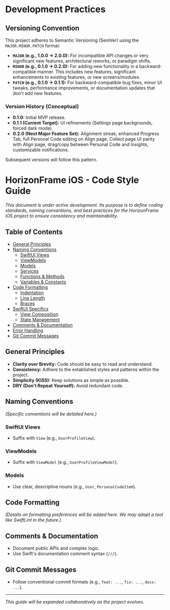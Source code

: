 # Development Practices

## Versioning Convention

This project adheres to Semantic Versioning (SemVer) using the `MAJOR.MINOR.PATCH` format:

*   **`MAJOR` (e.g., 1.0.0 → 2.0.0):** For incompatible API changes or very significant new features, architectural reworks, or paradigm shifts.
*   **`MINOR` (e.g., 0.1.0 → 0.2.0):** For adding new functionality in a backward-compatible manner. This includes new features, significant enhancements to existing features, or new screens/modules.
*   **`PATCH` (e.g., 0.1.0 → 0.1.1):** For backward-compatible bug fixes, minor UI tweaks, performance improvements, or documentation updates that don't add new features.

### Version History (Conceptual)

*   **0.1.0:** Initial MVP release.
*   **0.1.1 (Current Target):** UI refinements (Settings page backgrounds, forced dark mode).
*   **0.2.0 (Next Major Feature Set):** Alignment streak, enhanced Progress Tab, full Personal Code editing on Align page, Collect page UI parity with Align page, drag/copy between Personal Code and Insights, customizable notifications.

Subsequent versions will follow this pattern.

# HorizonFrame iOS - Code Style Guide

_This document is under active development. Its purpose is to define coding standards, naming conventions, and best practices for the HorizonFrame iOS project to ensure consistency and maintainability._

## Table of Contents

- [General Principles](#general-principles)
- [Naming Conventions](#naming-conventions)
  - [SwiftUI Views](#swiftui-views)
  - [ViewModels](#viewmodels)
  - [Models](#models)
  - [Services](#services)
  - [Functions & Methods](#functions--methods)
  - [Variables & Constants](#variables--constants)
- [Code Formatting](#code-formatting)
  - [Indentation](#indentation)
  - [Line Length](#line-length)
  - [Braces](#braces)
- [SwiftUI Specifics](#swiftui-specifics)
  - [View Composition](#view-composition)
  - [State Management](#state-management)
- [Comments & Documentation](#comments--documentation)
- [Error Handling](#error-handling)
- [Git Commit Messages](#git-commit-messages)

## General Principles

- **Clarity over Brevity:** Code should be easy to read and understand.
- **Consistency:** Adhere to the established styles and patterns within the project.
- **Simplicity (KISS):** Keep solutions as simple as possible.
- **DRY (Don't Repeat Yourself):** Avoid redundant code.

## Naming Conventions

*(Specific conventions will be detailed here.)*

### SwiftUI Views

- Suffix with `View` (e.g., `UserProfileView`).

### ViewModels

- Suffix with `ViewModel` (e.g., `UserProfileViewModel`).

### Models

- Use clear, descriptive nouns (e.g., `User`, `PersonalCodeItem`).

## Code Formatting

*(Details on formatting preferences will be added here. We may adopt a tool like SwiftLint in the future.)*

## Comments & Documentation

- Document public APIs and complex logic.
- Use Swift's documentation comment syntax (`///`).

## Git Commit Messages

- Follow conventional commit formats (e.g., `feat: ...`, `fix: ...`, `docs: ...`).

---

*This guide will be expanded collaboratively as the project evolves.*
